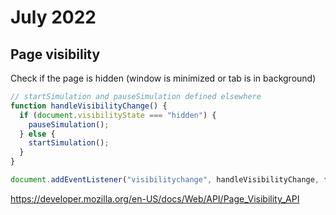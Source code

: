 # July 2022

## Page visibility

Check if the page is hidden (window is minimized or tab is in background)

```js
// startSimulation and pauseSimulation defined elsewhere
function handleVisibilityChange() {
  if (document.visibilityState === "hidden") {
    pauseSimulation();
  } else {
    startSimulation();
  }
}

document.addEventListener("visibilitychange", handleVisibilityChange, false);
```

https://developer.mozilla.org/en-US/docs/Web/API/Page_Visibility_API
